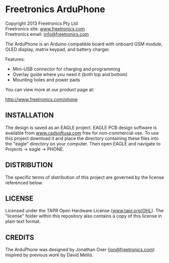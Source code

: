 Freetronics ArduPhone
=====================
Copyright 2013 Freetronics Pty Ltd  
Freetronics site:  www.freetronics.com  
Freetronics email: info@freetronics.com  

The ArduPhone is an Arduino compatible board with onboard
GSM module, OLED display, matrix keypad, and battery
charger.

Features:

 * Mini-USB connector for charging and programming
 * Overlay guide where you need it (both top and bottom)
 * Mounting holes and power pads

You can view more at our product page at:

  http://www.freetronics.com/phone


INSTALLATION
------------
The design is saved as an EAGLE project. EAGLE PCB design software is
available from www.cadsoftusa.com free for non-commercial use. To use
this project download it and place the directory containing these files
into the "eagle" directory on your computer. Then open EAGLE and
navigate to Projects -> eagle -> PHONE.


DISTRIBUTION
------------
The specific terms of distribution of this project are governed by the
license referenced below.


LICENSE
-------
Licensed under the TAPR Open Hardware License (www.tapr.org/OHL).
The "license" folder within this repository also contains a copy of
this license in plain text format.


CREDITS
-------
The ArduPhone was designed by Jonathan Oxer (jon@freetronics.com)
inspired by previous work by David Mellis.
